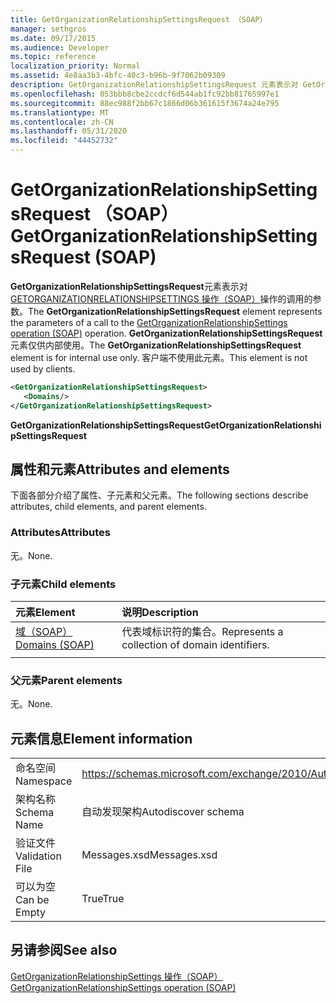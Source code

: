 ```yaml
---
title: GetOrganizationRelationshipSettingsRequest （SOAP）
manager: sethgros
ms.date: 09/17/2015
ms.audience: Developer
ms.topic: reference
localization_priority: Normal
ms.assetid: 4e8aa3b3-4bfc-40c3-b96b-9f7062b09309
description: GetOrganizationRelationshipSettingsRequest 元素表示对 GetOrganizationRelationshipSettings 操作（SOAP）操作的调用的参数。 GetOrganizationRelationshipSettingsRequest 元素仅供内部使用。 客户端不使用此元素。
ms.openlocfilehash: 053bbb8cbe2ccdcf6d544ab1fc92bb81765997e1
ms.sourcegitcommit: 88ec988f2bb67c1866d06b361615f3674a24e795
ms.translationtype: MT
ms.contentlocale: zh-CN
ms.lasthandoff: 05/31/2020
ms.locfileid: "44452732"
---
```

# <a name="getorganizationrelationshipsettingsrequest-soap"></a><span data-ttu-id="d22c1-105">GetOrganizationRelationshipSettingsRequest （SOAP）</span><span class="sxs-lookup"><span data-stu-id="d22c1-105">GetOrganizationRelationshipSettingsRequest (SOAP)</span></span>

<span data-ttu-id="d22c1-106">**GetOrganizationRelationshipSettingsRequest**元素表示对[GETORGANIZATIONRELATIONSHIPSETTINGS 操作（SOAP）](getorganizationrelationshipsettings-operation-soap.md)操作的调用的参数。</span><span class="sxs-lookup"><span data-stu-id="d22c1-106">The **GetOrganizationRelationshipSettingsRequest** element represents the parameters of a call to the [GetOrganizationRelationshipSettings operation (SOAP)](getorganizationrelationshipsettings-operation-soap.md) operation.</span></span> <span data-ttu-id="d22c1-107">**GetOrganizationRelationshipSettingsRequest**元素仅供内部使用。</span><span class="sxs-lookup"><span data-stu-id="d22c1-107">The **GetOrganizationRelationshipSettingsRequest** element is for internal use only.</span></span> <span data-ttu-id="d22c1-108">客户端不使用此元素。</span><span class="sxs-lookup"><span data-stu-id="d22c1-108">This element is not used by clients.</span></span> 
  
```XML
<GetOrganizationRelationshipSettingsRequest>
   <Domains/>
</GetOrganizationRelationshipSettingsRequest>
```

 <span data-ttu-id="d22c1-109">**GetOrganizationRelationshipSettingsRequest**</span><span class="sxs-lookup"><span data-stu-id="d22c1-109">**GetOrganizationRelationshipSettingsRequest**</span></span>
## <a name="attributes-and-elements"></a><span data-ttu-id="d22c1-110">属性和元素</span><span class="sxs-lookup"><span data-stu-id="d22c1-110">Attributes and elements</span></span>

<span data-ttu-id="d22c1-111">下面各部分介绍了属性、子元素和父元素。</span><span class="sxs-lookup"><span data-stu-id="d22c1-111">The following sections describe attributes, child elements, and parent elements.</span></span>
  
### <a name="attributes"></a><span data-ttu-id="d22c1-112">Attributes</span><span class="sxs-lookup"><span data-stu-id="d22c1-112">Attributes</span></span>

<span data-ttu-id="d22c1-113">无。</span><span class="sxs-lookup"><span data-stu-id="d22c1-113">None.</span></span>
  
### <a name="child-elements"></a><span data-ttu-id="d22c1-114">子元素</span><span class="sxs-lookup"><span data-stu-id="d22c1-114">Child elements</span></span>

|<span data-ttu-id="d22c1-115">**元素**</span><span class="sxs-lookup"><span data-stu-id="d22c1-115">**Element**</span></span>|<span data-ttu-id="d22c1-116">**说明**</span><span class="sxs-lookup"><span data-stu-id="d22c1-116">**Description**</span></span>|
|:-----|:-----|
|[<span data-ttu-id="d22c1-117">域（SOAP）</span><span class="sxs-lookup"><span data-stu-id="d22c1-117">Domains (SOAP)</span></span>](domains-soap.md) <br/> |<span data-ttu-id="d22c1-118">代表域标识符的集合。</span><span class="sxs-lookup"><span data-stu-id="d22c1-118">Represents a collection of domain identifiers.</span></span>  <br/> |
|||
   
### <a name="parent-elements"></a><span data-ttu-id="d22c1-119">父元素</span><span class="sxs-lookup"><span data-stu-id="d22c1-119">Parent elements</span></span>

<span data-ttu-id="d22c1-120">无。</span><span class="sxs-lookup"><span data-stu-id="d22c1-120">None.</span></span>
  
## <a name="element-information"></a><span data-ttu-id="d22c1-121">元素信息</span><span class="sxs-lookup"><span data-stu-id="d22c1-121">Element information</span></span>

|||
|:-----|:-----|
|<span data-ttu-id="d22c1-122">命名空间</span><span class="sxs-lookup"><span data-stu-id="d22c1-122">Namespace</span></span>  <br/> |https://schemas.microsoft.com/exchange/2010/Autodiscover  <br/> |
|<span data-ttu-id="d22c1-123">架构名称</span><span class="sxs-lookup"><span data-stu-id="d22c1-123">Schema Name</span></span>  <br/> |<span data-ttu-id="d22c1-124">自动发现架构</span><span class="sxs-lookup"><span data-stu-id="d22c1-124">Autodiscover schema</span></span>  <br/> |
|<span data-ttu-id="d22c1-125">验证文件</span><span class="sxs-lookup"><span data-stu-id="d22c1-125">Validation File</span></span>  <br/> |<span data-ttu-id="d22c1-126">Messages.xsd</span><span class="sxs-lookup"><span data-stu-id="d22c1-126">Messages.xsd</span></span>  <br/> |
|<span data-ttu-id="d22c1-127">可以为空</span><span class="sxs-lookup"><span data-stu-id="d22c1-127">Can be Empty</span></span>  <br/> |<span data-ttu-id="d22c1-128">True</span><span class="sxs-lookup"><span data-stu-id="d22c1-128">True</span></span>  <br/> |
   
## <a name="see-also"></a><span data-ttu-id="d22c1-129">另请参阅</span><span class="sxs-lookup"><span data-stu-id="d22c1-129">See also</span></span>



[<span data-ttu-id="d22c1-130">GetOrganizationRelationshipSettings 操作（SOAP）</span><span class="sxs-lookup"><span data-stu-id="d22c1-130">GetOrganizationRelationshipSettings operation (SOAP)</span></span>](getorganizationrelationshipsettings-operation-soap.md)

